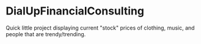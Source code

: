# DialUpFinancialConsulting
Quick little project displaying current "stock" prices of clothing, music, and people that are trendy/trending.
